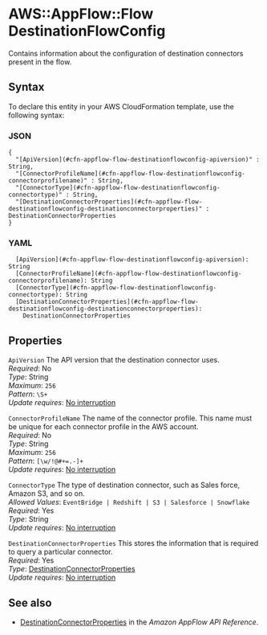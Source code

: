 # AWS::AppFlow::Flow DestinationFlowConfig<a name="aws-properties-appflow-flow-destinationflowconfig"></a>

 Contains information about the configuration of destination connectors present in the flow\. 

## Syntax<a name="aws-properties-appflow-flow-destinationflowconfig-syntax"></a>

To declare this entity in your AWS CloudFormation template, use the following syntax:

### JSON<a name="aws-properties-appflow-flow-destinationflowconfig-syntax.json"></a>

```
{
  "[ApiVersion](#cfn-appflow-flow-destinationflowconfig-apiversion)" : String,
  "[ConnectorProfileName](#cfn-appflow-flow-destinationflowconfig-connectorprofilename)" : String,
  "[ConnectorType](#cfn-appflow-flow-destinationflowconfig-connectortype)" : String,
  "[DestinationConnectorProperties](#cfn-appflow-flow-destinationflowconfig-destinationconnectorproperties)" : DestinationConnectorProperties
}
```

### YAML<a name="aws-properties-appflow-flow-destinationflowconfig-syntax.yaml"></a>

```
  [ApiVersion](#cfn-appflow-flow-destinationflowconfig-apiversion): String
  [ConnectorProfileName](#cfn-appflow-flow-destinationflowconfig-connectorprofilename): String
  [ConnectorType](#cfn-appflow-flow-destinationflowconfig-connectortype): String
  [DestinationConnectorProperties](#cfn-appflow-flow-destinationflowconfig-destinationconnectorproperties): 
    DestinationConnectorProperties
```

## Properties<a name="aws-properties-appflow-flow-destinationflowconfig-properties"></a>

`ApiVersion`  <a name="cfn-appflow-flow-destinationflowconfig-apiversion"></a>
The API version that the destination connector uses\.  
*Required*: No  
*Type*: String  
*Maximum*: `256`  
*Pattern*: `\S+`  
*Update requires*: [No interruption](https://docs.aws.amazon.com/AWSCloudFormation/latest/UserGuide/using-cfn-updating-stacks-update-behaviors.html#update-no-interrupt)

`ConnectorProfileName`  <a name="cfn-appflow-flow-destinationflowconfig-connectorprofilename"></a>
 The name of the connector profile\. This name must be unique for each connector profile in the AWS account\.   
*Required*: No  
*Type*: String  
*Maximum*: `256`  
*Pattern*: `[\w/!@#+=.-]+`  
*Update requires*: [No interruption](https://docs.aws.amazon.com/AWSCloudFormation/latest/UserGuide/using-cfn-updating-stacks-update-behaviors.html#update-no-interrupt)

`ConnectorType`  <a name="cfn-appflow-flow-destinationflowconfig-connectortype"></a>
 The type of destination connector, such as Sales force, Amazon S3, and so on\.  
*Allowed Values*: `EventBridge | Redshift | S3 | Salesforce | Snowflake`  
*Required*: Yes  
*Type*: String  
*Update requires*: [No interruption](https://docs.aws.amazon.com/AWSCloudFormation/latest/UserGuide/using-cfn-updating-stacks-update-behaviors.html#update-no-interrupt)

`DestinationConnectorProperties`  <a name="cfn-appflow-flow-destinationflowconfig-destinationconnectorproperties"></a>
 This stores the information that is required to query a particular connector\.   
*Required*: Yes  
*Type*: [DestinationConnectorProperties](aws-properties-appflow-flow-destinationconnectorproperties.md)  
*Update requires*: [No interruption](https://docs.aws.amazon.com/AWSCloudFormation/latest/UserGuide/using-cfn-updating-stacks-update-behaviors.html#update-no-interrupt)

## See also<a name="aws-properties-appflow-flow-destinationflowconfig--seealso"></a>
+ [DestinationConnectorProperties](https://docs.aws.amazon.com/appflow/1.0/APIReference/API_DestinationConnectorProperties.html) in the *Amazon AppFlow API Reference*\.

